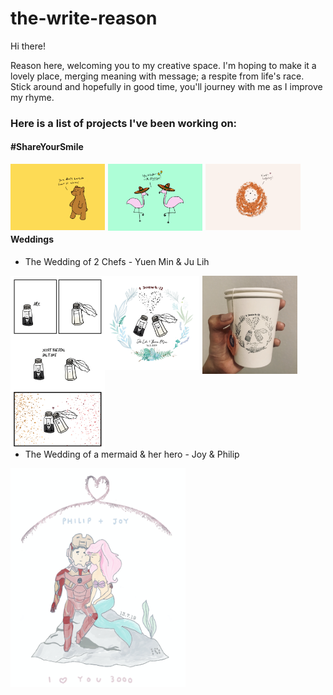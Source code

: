 # the-write-reason

Hi there!

Reason here, welcoming you to my creative space. I'm hoping to make it a lovely place, merging meaning with message; a respite from life's race. Stick around and hopefully in good time, you'll journey with me as I improve my rhyme.



<h3>Here is a list of projects I've been working on:</h3>

<h4>#ShareYourSmile</h4>

<p><img src="Bear_Postcard.jpg" style="float: left; width: 30%; margin-right: 1%; "><img src="Flamingo_Postcard.jpg" style="float: left; width: 30%; margin-right: 1%; "><img src="Hedgehog.png" style="float: left; width: 30%; margin-right: 1%; ">
<p style="clear: both;"></p>

<h4> Weddings </h4>
<ul><li>The Wedding of 2 Chefs - Yuen Min & Ju Lih</li></ul>
<p><img src="Bookmark_B.jpg"  style="float: left; width:30%; height: 10% margin-right: 1%; "><img src="JL&YM_Logo copy.png" style="float: left; width: 30%; margin-right: 1%; "><img src="IMG_8872.jpg" style="float: left; width: 30%; margin-right: 1%; ">
<p style="clear: both;"></p>
  
<ul><li>The Wedding of a mermaid & her hero - Joy & Philip</li></ul>
<p><img src="Joy & Philip.png" style="height: 25em; Width: 20em; "></p>
